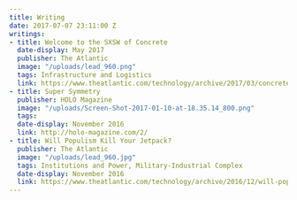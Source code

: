 ```yaml
---
title: Writing
date: 2017-07-07 23:11:00 Z
writings:
- title: Welcome to the SXSW of Concrete
  date-display: May 2017
  publisher: The Atlantic
  image: "/uploads/lead_960.png"
  tags: Infrastructure and Logistics
  link: https://www.theatlantic.com/technology/archive/2017/03/concrete-america/518502/
- title: Super Symmetry
  publisher: HOLO Magazine
  image: "/uploads/Screen-Shot-2017-01-10-at-18.35.14_800.png"
  tags: 
  date-display: November 2016
  link: http://holo-magazine.com/2/
- title: Will Populism Kill Your Jetpack?
  publisher: The Atlantic
  image: "/uploads/lead_960.jpg"
  tags: Institutions and Power, Military-Industrial Complex
  date-display: November 2016
  link: https://www.theatlantic.com/technology/archive/2016/12/will-populism-kill-your-jetpack/510734/
---
```



